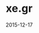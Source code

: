 ---
layout: site
title: "xe.gr"
date: 2015-12-17
categories: [community]
version: 1.4.10
major: 1
minor: 4
patch: 10
slug: xegr
link: http://www.xe.gr/express/
submitter: Dimitris24sta23
permalink: /sites/:slug
---